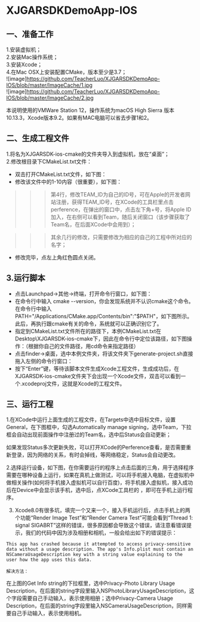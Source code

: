 # XJGARSDKDemoApp-IOS
一、准备工作
-------------------------------
1.安装虚拟机；<br>
2.安装Mac操作系统；<br>
3.安装Xcode；<br>
4.在Mac OSX上安装配置CMake，版本至少是3.7；<br>
![image]https://github.com/TeacherLuo/XJGARSDKDemoApp-IOS/blob/master/ImageCache/1.jpg <br>
![image]https://github.com/TeacherLuo/XJGARSDKDemoApp-IOS/blob/master/ImageCache/2.jpg <br>

本说明使用的VMWare Station 12，操作系统为macOS High Sierra 版本10.13.3，Xcode版本9.2。如果有MAC电脑可以省去步骤1和2。<br>

二、生成工程文件
------------------

1.将名为XJGARSDK-ios-cmake的文件夹导入到虚拟机，放在“桌面”；<br>
2.修改根目录下CMakeList.txt文件：<br>
* 双击打开CMakeList.txt文件，如下图：<br>
* 修改该文件中的1-10内容（很重要），如下图：<br>

>>>第4行，修改TEAM_ID为自己的ID号，可在Apple的开发者网站注册，获得TEAM_ID号，在XCode的工具栏里点击perference，在弹出的窗口中，点击左下角+号，将Apple ID加入，在右侧可以看到Team，随后关闭窗口（该步骤获取了Team名，在后面XCode中会用到）；<br>

>>>其余几行的修改，只需要修改为相应的自己的工程中所对应的名字；<br>
* 修改完毕，点左上角红色圆点关闭。<br>

3.运行脚本
------------------------
* 点击Launchpad->其他->终端，打开命令行窗口，如下图：<br>
* 在命令行中输入 cmake --version，你会发现系统并不认识cmake这个命令。在命令行中输入PATH="/Applications/CMake.app/Contents/bin":"$PATH"，如下图所示。此后，再执行跟cmake有关的命令，系统就可以正确识别它了。<br>
* 指定到CMakeList.txt文件所在的路径下，本例CMakeList.txt在Desktop\XJGARSDK-ios-cmake下，因此在命令行中定位该路径，如下图操作：（根据你自己的文件路径，用cd命令来指定路径）<br>
* 点击finder->桌面，选中本例文件夹，将该文件夹下generate-project.sh直接拖入左侧的命令行窗口：<br>
* 按下“Enter”键，等待该脚本文件生成Xcode工程文件，生成成功后，在XJGARSDK-ios-cmake文件夹下会出现一个Xcode文件，双击可以看到一个.xcodeproj文件，这就是Xcode的工程文件。<br>

三、运行工程
-----------------

1.在XCode中运行上面生成的工程文件，在Targets中选中目标文件，设置General，在下图框中，勾选Automatically manage signing，选中Team，下拉框会自动出现前面操作中注册过的Team名，选中后Status会自动更新；<br>

如果发现Status多次更新失败，可以打开XCode的Perference查看，是否需要重新登录，因为网络的关系，有时会掉线，等网络稳定，Status会自动更改。<br>

2.选择运行设备，如下图，在你需要运行的程序上点击后面的三角，用于选择程序需要在哪种设备上运行，如果在真机上做测试，可以将手机接入电脑，在虚拟机中做相关操作(如何将手机接入虚拟机可以自行百度)，将手机接入虚拟机，接入成功后在Device中会显示该手机，选中后，点XCode工具栏的 ，即可在手机上运行程序。<br>

3. Xcode8.0有很多坑，填完一个又来一个，接入手机运行后，点击手机上的两个功能“Render Image Test”和“Render Camera Test”可能会看到“Thread 1: signal SIGABRT”这样的错误，很多原因都会导致这个错误，请注意看错误提示，我们的代码中因为涉及相册和相机，一般会给出如下的错误提示：<br>

`This app has crashed because it attempted to access privacy-sensitive data without a usage description. The app's Info.plist must contain an NSCameraUsageDescription key with a string value explaining to the user how the app uses this data.`<br>

`解决方法：`<br>

在上图的Get Info string的下拉框里，选中Privacy-Photo Library Usage Description，在后面的string字段里输入NSPhotoLibraryUsageDescription，这个字段需要自己手动输入，表示使用相册；选中Privacy-Camera Usage Description，在后面的string字段里输入NSCameraUsageDescription，同样需要自己手动输入，表示使用相机。<br>
